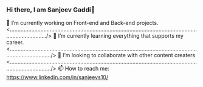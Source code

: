 ### Hi there, I am  Sanjeev Gaddi👋

   🔭 I’m currently working on Front-end and Back-end projects.<..................................................................................................................................................../>
   🌱 I’m currently learning everything that supports my career.
   <......................................................................................................................................................./>
   👯 I’m looking to collaborate with other content creaters
   <......................................................................................................................................................./>
   📫 How to reach me: https://www.linkedin.com/in/sanjeevs10/

<!--
**sanjeevgaddi/sanjeevgaddi** is a ✨ _special_ ✨ repository because its `README.md` (this file) appears on your GitHub profile.

Here are some ideas to get you started:

- 🔭 I’m currently working on ...
- 🌱 I’m currently learning ...
- 👯 I’m looking to collaborate on ...
- 🤔 I’m looking for help with ...
- 💬 Ask me about ...
- 📫 How to reach me: ...
- 😄 Pronouns: ...
- ⚡ Fun fact: ...
-->
